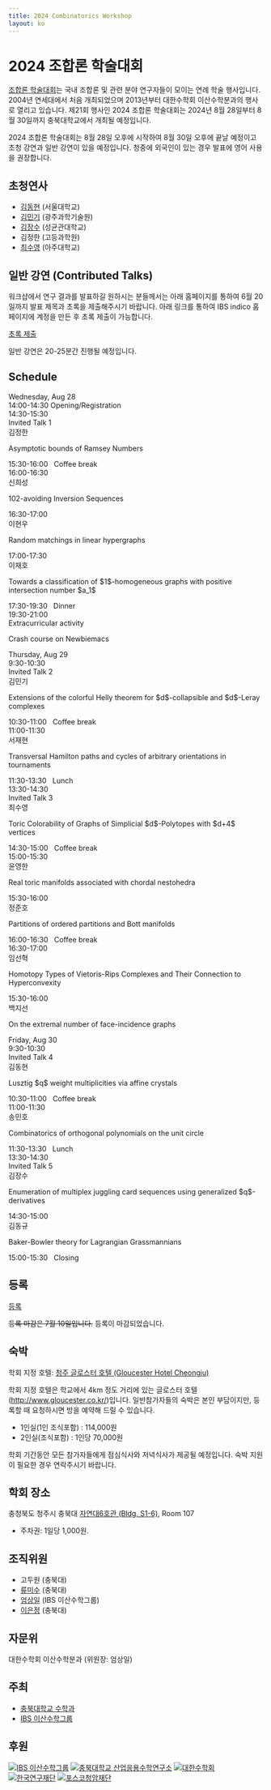 ```yaml
---
title: 2024 Combinatorics Workshop
layout: ko
---
```

# 2024 조합론 학술대회 
<!-- [English](/en/) -->

[조합론 학술대회](https://www.combinatorics.kr/workshop/combinatorics-workshop)는 국내 조합론 및 관련 분야 연구자들이 모이는 연례 학술 행사입니다. 2004년 연세대에서 처음 개최되었으며 2013년부터 대한수학회 이산수학분과의 행사로 열리고 있습니다. 제21회 행사인 2024 조합론 학술대회는 2024년 8월 28일부터 8월 30일까지 충북대학교에서 개최될 예정입니다.

2024 조합론 학술대회는 8월 28일 오후에 시작하여 8월 30일 오후에 끝날 예정이고 초청 강연과 일반 강연이 있을 예정입니다. 
청중에 외국인이 있는 경우 발표에 영어 사용을 권장합니다.

## 초청연사 

- [김동현](https://donghyunkim8.wixsite.com/dhkim) (서울대학교)
- [김민기](https://sites.google.com/view/minkikim/home) (광주과학기술원)
- [김장수](https://jangsookim.github.io/) (성균관대학교)
- 김정한 (고등과학원)
- [최수영](http://acmi.ajou.ac.kr/~schoi/) (아주대학교)

## 일반 강연 (Contributed Talks)

워크샵에서 연구 결과를 발표하길 원하시는 분들께서는 아래 홈페이지를 통하여 6월 20일까지 발표 제목과 초록을 제출해주시기 바랍니다.
아래 링크를 통하여 IBS indico 홈페이지에 계정을 만든 후 초록 제출이 가능합니다.

[초록 제출](https://indico.ibs.re.kr/event/650/abstracts/)

일반 강연은 20-25분간 진행될 예정입니다. 

## Schedule 

<div class="calendar">            
    <div class="day-header">Wednesday, Aug 28</div>
    <div class="event time-14-14-30-1">14:00-14:30 Opening/Registration</div>
    <div class="event time-14-30-15-30-1">14:30-15:30 <div class="type">Invited Talk 1</div> 
        <div class="dropdown">
  <span>김정한</span>
  <div class="dropdown-content">
  <p>Asymptotic bounds of Ramsey Numbers </p>
  </div>
</div> </div>
     <div class="event time-15-30-16-1">15:30-16:00 &nbsp; Coffee break</div>
     <div class="event time-16-16-30-1">16:00-16:30 &nbsp;   <div class="dropdown">
  <span>신희성</span>
  <div class="dropdown-content">
  <p>102-avoiding Inversion Sequences </p>
  </div>
</div> </div>
     <div class="event time-16-30-17-1">16:30-17:00 &nbsp; <div class="dropdown">
  <span>이현우</span>
  <div class="dropdown-content">
  <p>Random matchings in linear hypergraphs </p>
  </div>
</div> </div>
    <div class="event time-17-17-30-1">17:00-17:30  &nbsp; <div class="dropdown">
  <span>이재호</span>
  <div class="dropdown-content">
  <p>Towards a classification of $1$-homogeneous graphs with positive intersection number $a_1$
 </p>
  </div>
</div> </div>
    <div class="event time-17-30-19-30-1">17:30-19:30 &nbsp; Dinner </div>
    <div class="event time-19-30-21-1">19:30-21:00 &nbsp; <div class="dropdown">
  <span>Extracurricular activity</span>
  <div class="dropdown-content">
  <p>Crash course on Newbiemacs </p>
  </div>
</div></div>
    <div class="day-header">Thursday, Aug 29</div>
    <div class="event time-9-30-10-30-2">9:30-10:30 <div class="type">Invited Talk 2</div> <div class="dropdown">
  <span>김민기</span>
  <div class="dropdown-content">
  <p>Extensions of the colorful Helly theorem for $d$-collapsible and $d$-Leray complexes </p>
  </div> </div></div>
 <div class="event time-10-30-11-2">10:30-11:00 &nbsp; Coffee break</div>
     <div class="event time-11-11-30-2">11:00-11:30  &nbsp; <div class="dropdown"><span>서재현</span>
  <div class="dropdown-content">
  <p>Transversal Hamilton paths and cycles of arbitrary orientations in tournaments</p></div></div> </div>
     <div class="event time-11-30-13-30-2">11:30-13:30 &nbsp; Lunch </div>
    <div class="event time-13-30-14-30-2">13:30-14:30 <div class="type">Invited Talk 3</div> <div class="dropdown">
  <span>최수영</span>
  <div class="dropdown-content">
  <p>Toric Colorability of Graphs of Simplicial $d$-Polytopes with $d+4$ vertices </p>
  </div> </div></div>
   <div class="event time-14-30-15-2">14:30-15:00 &nbsp; Coffee break</div>  
     <div class="event time-15-15-30-2">15:00-15:30  &nbsp; <div class="dropdown"><span>윤영한</span>
  <div class="dropdown-content">
  <p>Real toric manifolds associated with chordal nestohedra</p></div></div> </div>
     <div class="event time-15-30-16-2">15:30-16:00  &nbsp; <div class="dropdown"><span>정준호</span>
  <div class="dropdown-content">
  <p>Partitions of ordered partitions and Bott manifolds</p></div></div> </div>
    <div class="event time-16-16-30-2">16:00-16:30 &nbsp; Coffee break</div>  
     <div class="event time-16-30-17-2">16:30-17:00  &nbsp; <div class="dropdown"><span>임선혁</span>
  <div class="dropdown-content">
  <p>Homotopy Types of Vietoris-Rips Complexes and Their Connection to Hyperconvexity</p></div></div> </div>
     <div class="event time-17-17-30-2">15:30-16:00  &nbsp; <div class="dropdown"><span>백지선</span>
  <div class="dropdown-content">
  <p>On the extremal number of face-incidence graphs</p></div></div> </div>
    <div class="day-header">Friday, Aug 30</div>
    <div class="event time-9-30-10-30-3">9:30-10:30 <div class="type">Invited Talk 4</div> <div class="dropdown">
  <span>김동현</span>
  <div class="dropdown-content">
  <p>Lusztig $q$ weight multiplicities via affine crystals </p>
  </div> </div></div>
 <div class="event time-10-30-11-3">10:30-11:00 &nbsp; Coffee break</div>
     <div class="event time-11-11-30-3">11:00-11:30  &nbsp; <div class="dropdown"><span>송민호</span>
  <div class="dropdown-content">
  <p>Combinatorics of orthogonal polynomials on the unit circle</p></div></div> </div>
     <div class="event time-11-30-13-30-3">11:30-13:30 &nbsp; Lunch </div>
    <div class="event time-13-30-14-30-3">13:30-14:30 <div class="type">Invited Talk 5</div> <div class="dropdown">
  <span>김장수</span>
  <div class="dropdown-content">
  <p>Enumeration of multiplex juggling card sequences using generalized $q$-derivatives</p>
  </div> </div></div>
  <div class="event time-14-30-15-3">14:30-15:00  &nbsp; <div class="dropdown"><span>김동규</span>
  <div class="dropdown-content">
  <p>Baker-Bowler theory for Lagrangian Grassmannians</p></div></div> </div>  
    <div class="event time-15-15-30-3">15:00-15:30  &nbsp; Closing</div>
</div>



## 등록 

[등록](https://indico.ibs.re.kr/event/650/registrations/)

~~등록 마감은 7월 10일입니다.~~  등록이 마감되었습니다.  

## 숙박 

학회 지정 호텔: [청주 글로스터 호텔 (Gloucester Hotel Cheongju)](http://www.gloucester.co.kr/)

학회 지정 호텔은 학교에서 4km 정도 거리에 있는 글로스터 호텔(http://www.gloucester.co.kr/)입니다. 일반참가자들의 숙박은 본인 부담이지만, 등록할 때 요청하시면 방을 예약해 드릴 수 있습니다.
- 1인실(1인 조식포함) : 114,000원
- 2인실(조식포함) : 1인당 70,000원

학회 기간동안 모든 참가자들에게 점심식사와 저녁식사가 제공될 예정입니다. 숙박 지원이 필요한 경우 연락주시기 바랍니다. 

## 학회 장소 

충청북도 청주시 충북대 [자연대6호관 (Bldg. S1-6)](https://place.map.kakao.com/1879408486), Room 107

- 주차권: 1일당 1,000원.

## 조직위원 
- 고두원 (충북대)
- [류미수](https://meesue.github.io/) (충북대)
- [엄상일](https://dimag.ibs.re.kr/home/sangil/) (IBS 이산수학그룹)
- [이은정](https://sites.google.com/view/eunjeonglee/) (충북대)

## 자문위

대한수학회 이산수학분과 (위원장: 엄상일)

## 주최 

- [충북대학교 수학과](https://math.cbnu.ac.kr/)
- [IBS 이산수학그룹](https://dimag.ibs.re.kr/)
  
## 후원 

<div id="logo"><a href="https://dimag.ibs.re.kr/"><img src="/assets/dimag.png" alt="IBS 이산수학그룹" /></a> 
<a href="http://iiam.cbnu.ac.kr"><img src="/assets/IIM_logo.png" alt="충북대학교 산업응용수학연구소" /></a>
<a href="https://www.kms.or.kr/"><img src="/assets/kms.png" alt="대한수학회" /></a>
<a href="https://www.nrf.re.kr/index"><img src="/assets/NRF_logo_2.png" alt="한국연구재단" /></a>
<a href="https://www.postf.org/"><img src="/assets/POSCO_CI.jpg" alt="포스코청암재단" /></a>
</div>

